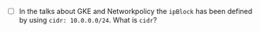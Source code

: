 - [ ] In the talks about GKE and Networkpolicy the `ipBlock` has been defined by using `cidr: 10.0.0.0/24`. What is `cidr`?